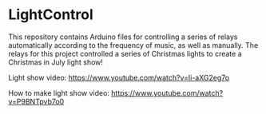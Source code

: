 # LightControl
This repository contains Arduino files for controlling a series of relays automatically according to the frequency of music, as well as manually. The relays for this project controlled a series of Christmas lights to create a Christmas in July light show!

Light show video: https://www.youtube.com/watch?v=Ii-aXG2eg7o

How to make light show video: https://www.youtube.com/watch?v=P9BNTpvb7o0
